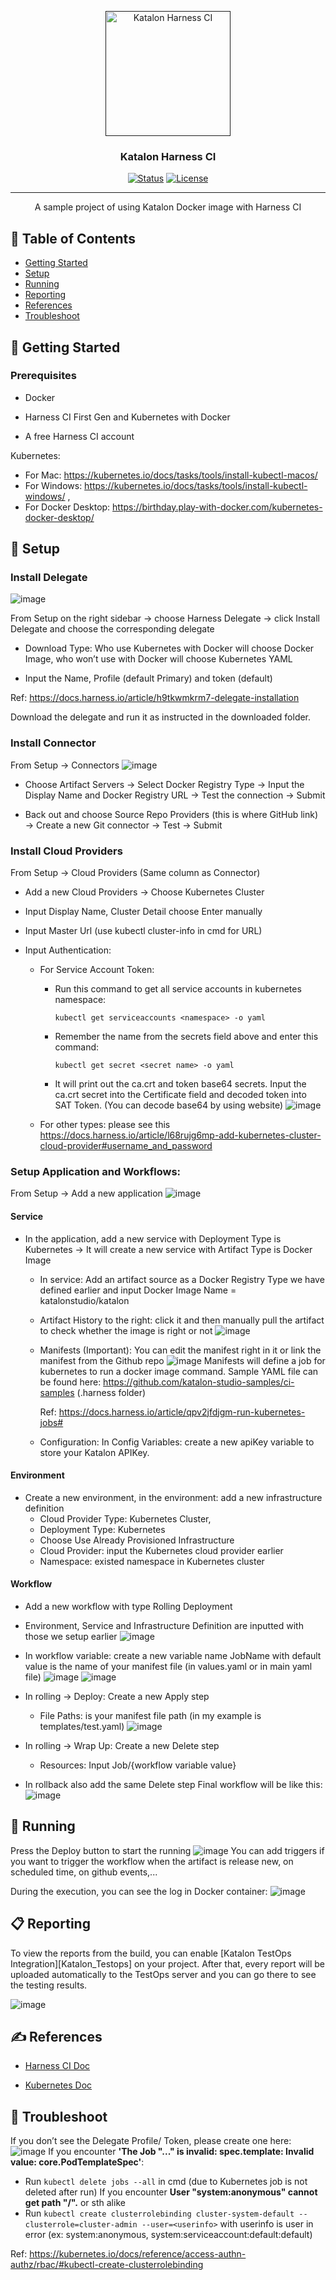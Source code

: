 <p align="center">
  <a href="" rel="noopener">
 <img width=200px height=200px src="https://avatars.githubusercontent.com/u/28861843?s=200&v=4" alt="Katalon Harness CI"></a>
</p>

<h3 align="center">Katalon Harness CI</h3>

<div align="center">

[![Status](https://img.shields.io/badge/status-active-success.svg)]()
[![License](https://img.shields.io/badge/license-MIT-blue.svg)](/LICENSE)

</div>

---

<p align="center"> A sample project of using Katalon Docker image with Harness CI
    <br> 
</p>

## 📝 Table of Contents

- [Getting Started](#getting_started)
- [Setup](#setup)
- [Running](#running)
- [Reporting](#reporting)
- [References](#references)
- [Troubleshoot](#troubleshoot)

## 🏁 Getting Started <a name = "getting_started"></a>

### Prerequisites
- Docker

- Harness CI First Gen and Kubernetes with Docker

- A free Harness CI account

Kubernetes:
- For Mac: https://kubernetes.io/docs/tasks/tools/install-kubectl-macos/ 
- For Windows: https://kubernetes.io/docs/tasks/tools/install-kubectl-windows/ ,
- For Docker Desktop: https://birthday.play-with-docker.com/kubernetes-docker-desktop/

## 🔧 Setup <a name = "setup"></a>

### Install Delegate
![image](https://user-images.githubusercontent.com/79688900/173531304-56827862-61d5-4ed4-83d7-7b56aa0d766a.png)

From Setup on the right sidebar → choose Harness Delegate → click Install Delegate and choose the corresponding delegate

- Download Type: Who use Kubernetes with Docker will choose Docker Image, who won’t use with Docker will choose Kubernetes YAML

- Input the Name, Profile (default Primary) and token (default)

Ref: https://docs.harness.io/article/h9tkwmkrm7-delegate-installation 

Download the delegate and run it as instructed in the downloaded folder.

### Install Connector
From Setup → Connectors
![image](https://user-images.githubusercontent.com/79688900/173531473-8d106799-ea24-43fa-8603-1767b362b521.png)
- Choose Artifact Servers → Select Docker Registry Type → Input the Display Name and Docker Registry URL → Test the connection → Submit

- Back out and choose Source Repo Providers (this is where GitHub link) → Create a new Git connector → Test → Submit

### Install Cloud Providers
From Setup → Cloud Providers (Same column as Connector)

- Add a new Cloud Providers → Choose Kubernetes Cluster

- Input Display Name, Cluster Detail choose Enter manually

- Input Master Url (use kubectl cluster-info in cmd for URL)

- Input Authentication:

  - For Service Account Token: 

    - Run this command to get all service accounts in kubernetes namespace:

      `kubectl get serviceaccounts <namespace> -o yaml`

    - Remember the name from the secrets field above and enter this command:

      `kubectl get secret <secret name> -o yaml`

    - It will print out the ca.crt and token base64 secrets. Input the ca.crt secret into the Certificate field and decoded token into SAT Token. (You can decode base64 by using website)
    ![image](https://user-images.githubusercontent.com/79688900/173532451-b5a25f58-44be-4e54-97d4-f9fc1d6e76cb.png)

  - For other types: please see this https://docs.harness.io/article/l68rujg6mp-add-kubernetes-cluster-cloud-provider#username_and_password

### Setup Application and Workflows:
From Setup → Add a new application
![image](https://user-images.githubusercontent.com/79688900/173532640-449dd7ca-bca1-4e8d-9286-3cf967312251.png)
#### Service
- In the application, add a new service with Deployment Type is Kubernetes → It will create a new service with Artifact Type is Docker Image

  - In service: Add an artifact source as a Docker Registry Type we have defined earlier and input Docker Image Name = katalonstudio/katalon

  - Artifact History to the right: click it and then manually pull the artifact to check whether the image is right or not
  ![image](https://user-images.githubusercontent.com/79688900/173532784-b2ab60cd-af25-4eec-94ee-571d13a54b64.png)
  - Manifests (Important): You can edit the manifest right in it or link the manifest from the Github repo
  ![image](https://user-images.githubusercontent.com/79688900/173533128-ec8cd804-a2fd-46a9-8826-35b02710c19a.png)
    Manifests will define a job for kubernetes to run a docker image command. Sample YAML file can be found here: https://github.com/katalon-studio-samples/ci-samples (.harness folder)

    Ref: https://docs.harness.io/article/qpv2jfdjgm-run-kubernetes-jobs#
  - Configuration: In Config Variables: create a new apiKey variable to store your Katalon APIKey.
#### Environment
- Create a new environment, in the environment: add a new infrastructure definition
  - Cloud Provider Type: Kubernetes Cluster,
  - Deployment Type: Kubernetes
  - Choose Use Already Provisioned Infrastructure
  - Cloud Provider: input the Kubernetes cloud provider earlier
  - Namespace: existed namespace in Kubernetes cluster
#### Workflow
- Add a new workflow with type Rolling Deployment
- Environment, Service and Infrastructure Definition are inputted with those we setup earlier
![image](https://user-images.githubusercontent.com/79688900/173535769-76a2a2e5-fadd-4c83-87f4-7138276cc478.png)
- In workflow variable: create a new variable name JobName with default value is the name of your manifest file (in values.yaml or in main yaml file)
![image](https://user-images.githubusercontent.com/79688900/173543405-6edbb6e9-6b9b-4bf7-bd13-b0ecb05b0ffc.png)
![image](https://user-images.githubusercontent.com/79688900/174270701-3c685dfe-d94a-4947-9b90-cd834f1f819b.png)

- In rolling -> Deploy: Create a new Apply step
  - File Paths: is your manifest file path (in my example is templates/test.yaml)
![image](https://user-images.githubusercontent.com/79688900/173543077-48dafd95-c9aa-4732-a340-6eb8779c8dbf.png)
- In rolling -> Wrap Up: Create a new Delete step
  - Resources: Input Job/{workflow variable value}
- In rollback also add the same Delete step
Final workflow will be like this: ![image](https://user-images.githubusercontent.com/79688900/173544931-69c3295a-b263-4651-87aa-c3bf84c8e10b.png)
## 🚀 Running <a name="running"></a>
Press the Deploy button to start the running
![image](https://user-images.githubusercontent.com/79688900/173545527-f3cbbe0f-488d-4cf5-b4c9-742f7ad033a7.png)
You can add triggers if you want to trigger the workflow when the artifact is release new, on scheduled time, on github events,...

During the execution, you can see the log in Docker container: 
![image](https://user-images.githubusercontent.com/79688900/173547210-dbbc3492-83cd-4f34-ba71-a9eabd9bd57b.png)

## 📋 Reporting <a name="reporting"></a>

To view the reports from the build, you can enable [Katalon TestOps Integration][Katalon_Testops] on your project. After that, every report will be uploaded automatically to the TestOps server and you can go there to see the testing results.

![image](https://user-images.githubusercontent.com/46991507/163969648-cd08e919-7e52-4015-a53c-79e945a08a96.png)

## ✍️ References <a name = "references"></a>

- [Harness CI Doc](https://docs.harness.io/)

- [Kubernetes Doc](https://kubernetes.io/docs/home/)

## 🔧  Troubleshoot <a name = "acknowledgement"></a>

If you don’t see the Delegate Profile/ Token, please create one here:
![image](https://user-images.githubusercontent.com/79688900/173548746-3b5d4ed1-677e-4bed-94f1-1b885c77f8d8.png)
If you encounter **'The Job "..." is invalid: spec.template: Invalid value: core.PodTemplateSpec'**:
- Run `kubectl delete jobs --all` in cmd (due to Kubernetes job is not deleted after run)
If you encounter **User "system:anonymous" cannot get path "/".** or sth alike
- Run `kubectl create clusterrolebinding cluster-system-default --clusterrole=cluster-admin --user=<userinfo>` with userinfo is user in error (ex: system:anonymous, system:serviceaccount:default:default)

Ref: https://kubernetes.io/docs/reference/access-authn-authz/rbac/#kubectl-create-clusterrolebinding

